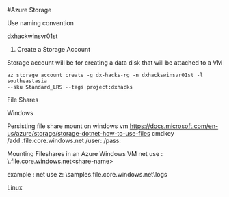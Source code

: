#Azure Storage

Use naming convention

dxhackwinsvr01st

1. Create a Storage Account

Storage account will be for creating a data disk that will be attached to a VM

```Shell
az storage account create -g dx-hacks-rg -n dxhackswinsvr01st -l southeastasia 
--sku Standard_LRS --tags project:dxhacks 
```

File Shares

Windows

Persisting file share mount on windows vm
https://docs.microsoft.com/en-us/azure/storage/storage-dotnet-how-to-use-files
cmdkey /add:<storage-account-name>.file.core.windows.net /user:<storage-account-name> /pass:<storage-account-key>

Mounting Fileshares in an Azure Windows VM
net use <drive-letter>: \\<storage-account-name>.file.core.windows.net\<share-name>

example :
net use z: \\samples.file.core.windows.net\logs

Linux




